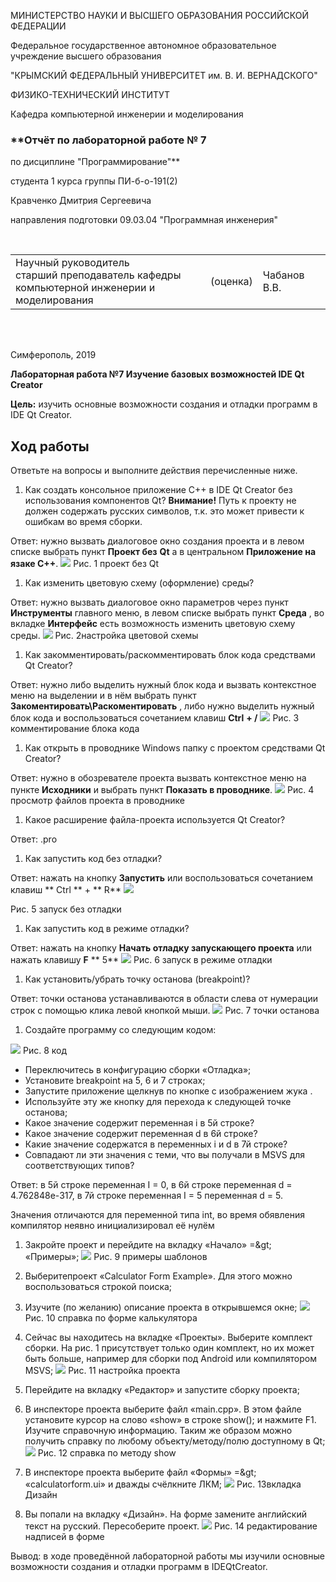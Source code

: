 МИНИСТЕРСТВО НАУКИ И ВЫСШЕГО ОБРАЗОВАНИЯ РОССИЙСКОЙ ФЕДЕРАЦИИ

Федеральное государственное автономное образовательное учреждение высшего образования

&quot;КРЫМСКИЙ ФЕДЕРАЛЬНЫЙ УНИВЕРСИТЕТ им. В. И. ВЕРНАДСКОГО&quot;

ФИЗИКО-ТЕХНИЧЕСКИЙ ИНСТИТУТ

Кафедра компьютерной инженерии и моделирования

### **Отчёт по лабораторной работе № 7
по дисциплине &quot;Программирование&quot;**

студента 1 курса группы ПИ-б-о-191(2)

Кравченко Дмитрия Сергеевича

направления подготовки 09.03.04 &quot;Программная инженерия&quot;

<br/>


<table>

<tr><td>Научный руководитель<br/> старший преподаватель кафедры<br/> компьютерной инженерии и моделирования</td>

<td>(оценка)</td>

<td>Чабанов В.В.</td>

</tr>

</table>

<br/><br/>

Симферополь, 2019

**Лабораторная работа №7 Изучение базовых возможностей IDE Qt Creator**

**Цель:** изучить основные возможности создания и отладки программ в IDE Qt Creator.

## **Ход работы**

Ответьте на вопросы и выполните действия перечисленные ниже.

1. Как создать консольное приложение С++ в IDE Qt Creator без использования компонентов Qt?
**Внимание!**  Путь к проекту не должен содержать русских символов, т.к. это может привести к ошибкам во время сборки.

Ответ: нужно вызвать диалоговое окно создания проекта и в левом списке выбрать пункт **Проект без**  **Qt** а в центральном **Приложение на язаке С++**.
![](img1.png)
Рис.  1 проект без Qt

1. Как изменить цветовую схему (оформление) среды?

Ответ: нужно вызвать диалоговое окно параметров через пункт **Инструменты** главного меню, в левом списке выбрать пункт **Среда** , во вкладке **Интерфейс** есть возможность изменить цветовую схему среды.
![](img2.png)
Рис.  2настройка цветовой схемы

1. Как закомментировать/раскомментировать блок кода средствами Qt Creator?

Ответ: нужно либо выделить нужный блок кода и вызвать контекстное меню на выделении и в нём выбрать пункт **Закоментировать\Раскоментировать** , либо нужно выделить нужный блок кода и воспользоваться сочетанием клавиш **Ctrl**  **+ /**
![](img3.png)
Рис.  3 комментирование блока кода

1. Как открыть в проводнике Windows папку с проектом средствами Qt Creator?

Ответ: нужно в обозревателе проекта вызвать контекстное меню на пункте **Исходники** и выбрать пункт **Показать в проводнике**.
![](img4.png)
Рис.  4 просмотр файлов проекта в проводнике

1. Какое расширение файла-проекта используется Qt Creator?

Ответ: .pro

1. Как запустить код без отладки?

Ответ: нажать на кнопку **Запустить**  или воспользоваться сочетанием клавиш ** Ctrl ** + ** R**
![](img5.png)

Рис.  5 запуск без отладки

1. Как запустить код в режиме отладки?

Ответ: нажать на кнопку **Начать отладку запускающего проекта** или нажать клавишу **F** ** 5**
![](img6.png)
Рис.  6 запуск в режиме отладки

1. Как установить/убрать точку останова (breakpoint)?

Ответ: точки останова устанавливаются в области слева от нумерации строк с помощью клика левой кнопкой мыши.
![](img7.png)
Рис.  7 точки останова

1. Создайте программу со следующим кодом:




![](img8.png)
Рис.  8 код

- Переключитесь в конфигурацию сборки «Отладка»;
- Установите breakpoint на 5, 6 и 7 строках;
- Запустите приложение щелкнув по кнопке с изображением жука .
- Используйте эту же кнопку для перехода к следующей точке останова;
- Какое значение содержит переменная i в 5й строке?
- Какое значение содержит переменная d в 6й строке?
- Какие значение содержатся в переменных i и  d в 7й строке?
- Совпадают ли эти значения с теми, что вы получали в MSVS для соответствующих типов?

Ответ: в 5й строке переменная I = 0, в 6й строке переменная d = 4.762848e-317, в 7й строке переменная I = 5 переменная d = 5.

Значения отличаются для переменной типа int, во время обявления компилятор неявно инициализировал её нулём

1. Закройте проект и перейдите на вкладку «Начало» =\&gt; «Примеры»;
![](img9.png)
Рис.  9 примеры шаблонов

1. Выберитепроект «Calculator Form Example». Для этого можно воспользоваться строкой поиска;
2. Изучите (по желанию) описание проекта в открывшемся окне;
![](img10.png)
Рис.  10 справка по форме калькулятора

1. Сейчас вы находитесь на вкладке «Проекты». Выберите комплект сборки. На рис. 1 присутствует только один комплект, но их может быть больше, например для сборки под Android или компилятором MSVS;
![](img11.png)
Рис.  11 настройка проекта

1. Перейдите на вкладку «Редактор» и запустите сборку проекта;
2. В инспекторе проекта выберите файл «main.cpp». В этом файле установите курсор на слово «show» в строке show(); и нажмите F1. Изучите справочную информацию. Таким же образом можно получить справку по любому объекту/методу/полю доступному в Qt;
![](img12.png)
Рис.  12 справка по методу show

1. В инспекторе проекта выберите файл «Формы» =\&gt; «calculatorform.ui» и дважды счёлкните ЛКМ;
![](img13.png)
Рис.  13вкладка Дизайн

1. Вы попали на вкладку «Дизайн». На форме замените английский текст на русский. Пересоберите проект.
![](img14.png)
Рис.  14 редактирование надписей в форме

Вывод: в ходе проведённой лабораторной работы мы изучили основные возможности создания и отладки программ в IDEQtCreator.
